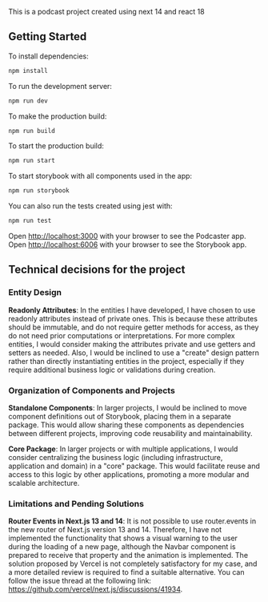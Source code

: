 This is a podcast project created using next 14 and react 18

## Getting Started

To install dependencies:

```bash
npm install
```

To run the development server:

```bash
npm run dev
```

To make the production build:

```bash
npm run build
```


To start the production build:

```bash
npm run start
```

To start storybook with all components used in the app:

```bash
npm run storybook
```

You can also run the tests created using jest with:

```bash
npm run test
```

Open [http://localhost:3000](http://localhost:3000) with your browser to see the Podcaster app.
Open [http://localhost:6006](http://localhost:6006) with your browser to see the Storybook app.

## Technical decisions for the project

### Entity Design
**Readonly Attributes**: In the entities I have developed, I have chosen to use readonly attributes instead of private ones. This is because these attributes should be immutable, and do not require getter methods for access, as they do not need prior computations or interpretations. For more complex entities, I would consider making the attributes private and use getters and setters as needed. Also, I would be inclined to use a "create" design pattern rather than directly instantiating entities in the project, especially if they require additional business logic or validations during creation.

### Organization of Components and Projects
**Standalone Components**: In larger projects, I would be inclined to move component definitions out of Storybook, placing them in a separate package. This would allow sharing these components as dependencies between different projects, improving code reusability and maintainability.
  
**Core Package**: In larger projects or with multiple applications, I would consider centralizing the business logic (including infrastructure, application and domain) in a "core" package. This would facilitate reuse and access to this logic by other applications, promoting a more modular and scalable architecture.

### Limitations and Pending Solutions
**Router Events in Next.js 13 and 14**: It is not possible to use router.events in the new router of Next.js version 13 and 14. Therefore, I have not implemented the functionality that shows a visual warning to the user during the loading of a new page, although the Navbar component is prepared to receive that property and the animation is implemented. The solution proposed by Vercel is not completely satisfactory for my case, and a more detailed review is required to find a suitable alternative. You can follow the issue thread at the following link: https://github.com/vercel/next.js/discussions/41934.
